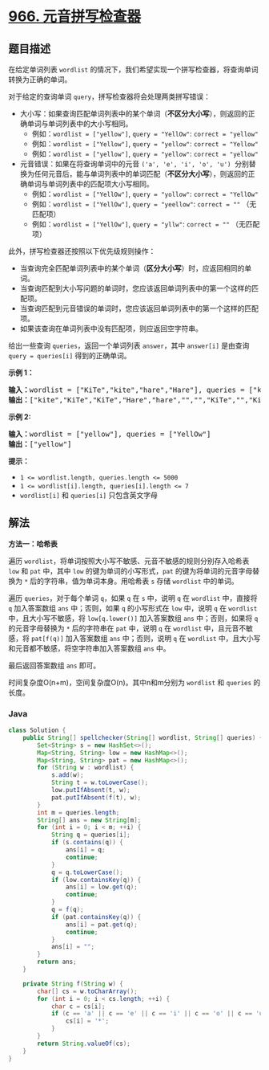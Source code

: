 # [966. 元音拼写检查器](https://leetcode.cn/problems/vowel-spellchecker)

## 题目描述

<p>在给定单词列表&nbsp;<code>wordlist</code>&nbsp;的情况下，我们希望实现一个拼写检查器，将查询单词转换为正确的单词。</p>

<p>对于给定的查询单词&nbsp;<code>query</code>，拼写检查器将会处理两类拼写错误：</p>

<ul>
	<li>大小写：如果查询匹配单词列表中的某个单词（<strong>不区分大小写</strong>），则返回的正确单词与单词列表中的大小写相同。
    <ul>
    	<li>例如：<code>wordlist = ["yellow"]</code>, <code>query = "YellOw"</code>: <code>correct = "yellow"</code></li>
    	<li>例如：<code>wordlist = ["Yellow"]</code>, <code>query = "yellow"</code>: <code>correct = "Yellow"</code></li>
    	<li>例如：<code>wordlist = ["yellow"]</code>, <code>query = "yellow"</code>: <code>correct = "yellow"</code></li>
    </ul>
    </li>
    <li>元音错误：如果在将查询单词中的元音 <code>('a', 'e', 'i', 'o', 'u')</code>&nbsp;&nbsp;分别替换为任何元音后，能与单词列表中的单词匹配（<strong>不区分大小写</strong>），则返回的正确单词与单词列表中的匹配项大小写相同。
    <ul>
    	<li>例如：<code>wordlist = ["YellOw"]</code>, <code>query = "yollow"</code>: <code>correct = "YellOw"</code></li>
    	<li>例如：<code>wordlist = ["YellOw"]</code>, <code>query = "yeellow"</code>: <code>correct = ""</code> （无匹配项）</li>
    	<li>例如：<code>wordlist = ["YellOw"]</code>, <code>query = "yllw"</code>: <code>correct = ""</code> （无匹配项）</li>
    </ul>
    </li>
</ul>

<p>此外，拼写检查器还按照以下优先级规则操作：</p>

<ul>
	<li>当查询完全匹配单词列表中的某个单词（<strong>区分大小写</strong>）时，应返回相同的单词。</li>
	<li>当查询匹配到大小写问题的单词时，您应该返回单词列表中的第一个这样的匹配项。</li>
	<li>当查询匹配到元音错误的单词时，您应该返回单词列表中的第一个这样的匹配项。</li>
	<li>如果该查询在单词列表中没有匹配项，则应返回空字符串。</li>
</ul>

<p>给出一些查询 <code>queries</code>，返回一个单词列表 <code>answer</code>，其中 <code>answer[i]</code> 是由查询 <code>query = queries[i]</code> 得到的正确单词。</p>

<p><strong>示例 1：</strong></p>

<pre>
<strong>输入：</strong>wordlist = ["KiTe","kite","hare","Hare"], queries = ["kite","Kite","KiTe","Hare","HARE","Hear","hear","keti","keet","keto"]
<strong>输出：</strong>["kite","KiTe","KiTe","Hare","hare","","","KiTe","","KiTe"]</pre>

<p><strong>示例 2:</strong></p>

<pre>
<b>输入：</b>wordlist = ["yellow"], queries = ["YellOw"]
<b>输出：</b>["yellow"]
</pre>

<p><strong>提示：</strong></p>

<ul>
	<li><code>1 &lt;= wordlist.length, queries.length &lt;= 5000</code></li>
	<li><code>1 &lt;= wordlist[i].length, queries[i].length &lt;= 7</code></li>
	<li><code>wordlist[i]</code>&nbsp;和&nbsp;<code>queries[i]</code>&nbsp;只包含英文字母</li>
</ul>

## 解法

**方法一：哈希表**

遍历 `wordlist`，将单词按照大小写不敏感、元音不敏感的规则分别存入哈希表 `low` 和 `pat` 中，其中 `low` 的键为单词的小写形式，`pat` 的键为将单词的元音字母替换为 `*` 后的字符串，值为单词本身。用哈希表 `s` 存储 `wordlist` 中的单词。

遍历 `queries`，对于每个单词 `q`，如果 `q` 在 `s` 中，说明 `q` 在 `wordlist` 中，直接将 `q` 加入答案数组 `ans` 中；否则，如果 `q` 的小写形式在 `low` 中，说明 `q` 在 `wordlist` 中，且大小写不敏感，将 `low[q.lower()]` 加入答案数组 `ans` 中；否则，如果将 `q` 的元音字母替换为 `*` 后的字符串在 `pat` 中，说明 `q` 在 `wordlist` 中，且元音不敏感，将 `pat[f(q)]` 加入答案数组 `ans` 中；否则，说明 `q` 在 `wordlist` 中，且大小写和元音都不敏感，将空字符串加入答案数组 `ans` 中。

最后返回答案数组 `ans` 即可。

时间复杂度O(n+m)，空间复杂度O(n)。其中n和m分别为 `wordlist` 和 `queries` 的长度。

### **Java**

```java
class Solution {
    public String[] spellchecker(String[] wordlist, String[] queries) {
        Set<String> s = new HashSet<>();
        Map<String, String> low = new HashMap<>();
        Map<String, String> pat = new HashMap<>();
        for (String w : wordlist) {
            s.add(w);
            String t = w.toLowerCase();
            low.putIfAbsent(t, w);
            pat.putIfAbsent(f(t), w);
        }
        int m = queries.length;
        String[] ans = new String[m];
        for (int i = 0; i < m; ++i) {
            String q = queries[i];
            if (s.contains(q)) {
                ans[i] = q;
                continue;
            }
            q = q.toLowerCase();
            if (low.containsKey(q)) {
                ans[i] = low.get(q);
                continue;
            }
            q = f(q);
            if (pat.containsKey(q)) {
                ans[i] = pat.get(q);
                continue;
            }
            ans[i] = "";
        }
        return ans;
    }

    private String f(String w) {
        char[] cs = w.toCharArray();
        for (int i = 0; i < cs.length; ++i) {
            char c = cs[i];
            if (c == 'a' || c == 'e' || c == 'i' || c == 'o' || c == 'u') {
                cs[i] = '*';
            }
        }
        return String.valueOf(cs);
    }
}
```
